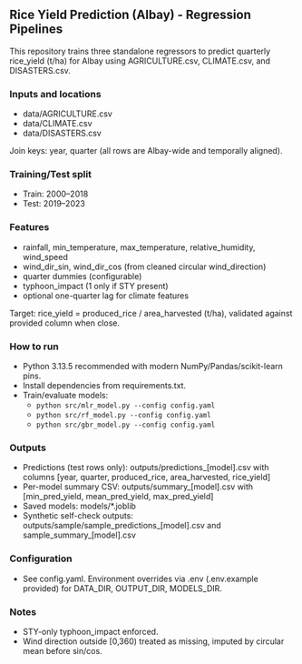 ## Rice Yield Prediction (Albay) - Regression Pipelines

This repository trains three standalone regressors to predict quarterly rice_yield (t/ha) for Albay using AGRICULTURE.csv, CLIMATE.csv, and DISASTERS.csv.

### Inputs and locations
- data/AGRICULTURE.csv
- data/CLIMATE.csv
- data/DISASTERS.csv

Join keys: year, quarter (all rows are Albay-wide and temporally aligned).

### Training/Test split
- Train: 2000–2018
- Test: 2019–2023

### Features
- rainfall, min_temperature, max_temperature, relative_humidity, wind_speed
- wind_dir_sin, wind_dir_cos (from cleaned circular wind_direction)
- quarter dummies (configurable)
- typhoon_impact (1 only if STY present)
- optional one-quarter lag for climate features

Target: rice_yield = produced_rice / area_harvested (t/ha), validated against provided column when close.

### How to run
- Python 3.13.5 recommended with modern NumPy/Pandas/scikit-learn pins.
- Install dependencies from requirements.txt.
- Train/evaluate models:
  - `python src/mlr_model.py --config config.yaml`
  - `python src/rf_model.py --config config.yaml`
  - `python src/gbr_model.py --config config.yaml`

### Outputs
- Predictions (test rows only): outputs/predictions_[model].csv with columns [year, quarter, produced_rice, area_harvested, rice_yield]
- Per-model summary CSV: outputs/summary_[model].csv with [min_pred_yield, mean_pred_yield, max_pred_yield]
- Saved models: models/*.joblib
- Synthetic self-check outputs: outputs/sample/sample_predictions_[model].csv and sample_summary_[model].csv

### Configuration
- See config.yaml. Environment overrides via .env (.env.example provided) for DATA_DIR, OUTPUT_DIR, MODELS_DIR.

### Notes
- STY-only typhoon_impact enforced.
- Wind direction outside [0,360) treated as missing, imputed by circular mean before sin/cos.

